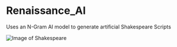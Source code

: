 # Renaissance_AI
Uses an N-Gram AI model to generate artificial Shakespeare Scripts

![Image of Shakespeare](https://lh3.googleusercontent.com/proxy/Row6TQ5vcB2Yg9QWE2P6a3_IV_QQw1TrHJfR6meVHVXenkluXCN9SgF3Ewv_XKmg6CP_LFa4Ywoj2Odu)
